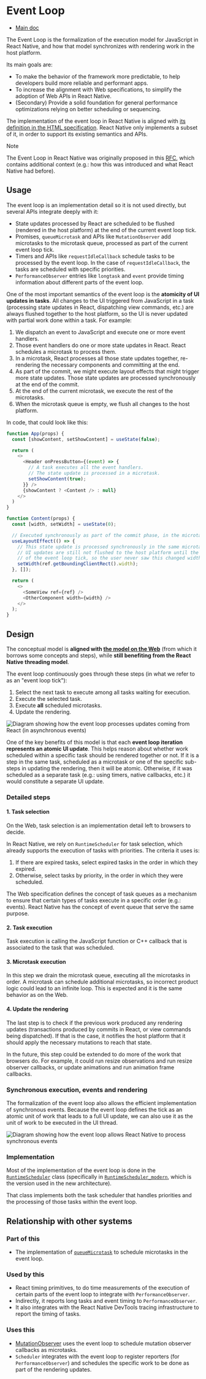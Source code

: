 # Event Loop

- [Main doc](../../../../../../../__docs__/README.md)

The Event Loop is the formalization of the execution model for JavaScript in React Native, and how that model synchronizes with rendering work in the host platform.

Its main goals are:

- To make the behavior of the framework more predictable, to help developers build more reliable and performant apps.
- To increase the alignment with Web specifications, to simplify the adoption of Web APIs in React Native.
- (Secondary) Provide a solid foundation for general performance optimizations relying on better scheduling or sequencing.

The implementation of the event loop in React Native is aligned with [its definition in the HTML specification](https://html.spec.whatwg.org/multipage/webappapis.html#event-loop-processing-model). React Native only implements a subset of it, in order to support its existing semantics and APIs.

> [!NOTE]
> The Event Loop in React Native was originally proposed in this [RFC](https://github.com/react-native-community/discussions-and-proposals/blob/main/proposals/0744-well-defined-event-loop.md), which contains additional context (e.g.: how this was introduced and what React Native had before).

## Usage

The event loop is an implementation detail so it is not used directly, but several APIs integrate deeply with it:

* State updates processed by React are scheduled to be flushed (rendered in the host platform) at the end of the current event loop tick.
* Promises, `queueMicrotask` and APIs like `MutationObserver` add microtasks to the microtask queue, processed as part of the current event loop tick.
* Timers and APIs like `requestIdleCallback` schedule tasks to be processed by the event loop. In the case of `requestIdleCallback`, the tasks are scheduled with specific priorities.
* `PerformanceObserver` entries like `longtask` and `event` provide timing information about different parts of the event loop.

One of the most important semantics of the event loop is the **atomicity of UI updates in tasks**. All changes to the UI triggered from JavaScript in a task (processing state updates in React, dispatching view commands, etc.) are always flushed together to the host platform, so the UI is never updated with partial work done within a task. For example:

1. We dispatch an event to JavaScript and execute one or more event handlers.
2. Those event handlers do one or more state updates in React. React schedules a microtask to process them.
3. In a microtask, React processes all those state updates together, re-rendering the necessary components and committing at the end.
4. As part of the commit, we might execute layout effects that might trigger more state updates. Those state updates are processed synchronously at the end of the commit.
5. At the end of the current microtask, we execute the rest of the microtasks.
6. When the microtask queue is empty, we flush all changes to the host platform.

In code, that could look like this:

```javascript
function App(props) {
  const [showContent, setShowContent] = useState(false);

  return (
    <>
      <Header onPressButton={(event) => {
        // A task executes all the event handlers.
        // The state update is processed in a microtask.
        setShowContent(true);
      }} />
      {showContent ? <Content /> : null}
    </>
  )
}

function Content(props) {
  const [width, setWidth] = useState(0);

  // Executed synchronously as part of the commit phase, in the microtask.
  useLayoutEffect(() => {
    // This state update is processed synchronously in the same microtask.
    // UI updates are still not flushed to the host platform until the end
    // of the event loop tick, so the user never saw this changed widths.
    setWidth(ref.getBoundingClientRect().width);
  }, []);

  return (
    <>
      <SomeView ref={ref} />
      <OtherComponent width={width} />
    </>
  );
}
```

## Design

The conceptual model is **aligned with [the model on the Web](https://html.spec.whatwg.org/multipage/webappapis.html#event-loop-processing-model)** (from which it borrows some concepts and steps), while **still benefiting from the React Native threading model**.

The event loop continuously goes through these steps (in what we refer to as an "event loop tick"):

1. Select the next task to execute among all tasks waiting for execution.
2. Execute the selected task.
3. Execute **all** scheduled microtasks.
4. Update the rendering.

![Diagram showing how the event loop processes updates coming from React (in asynchronous events)](./event-loop-async-task.excalidraw.svg)

One of the key benefits of this model is that each **event loop iteration represents an atomic UI update**. This helps reason about whether work scheduled within a specific task should be rendered together or not. If it is a step in the same task, scheduled as a microtask or one of the specific sub-steps in updating the rendering, then it will be atomic. Otherwise, if it was scheduled as a separate task (e.g.: using timers, native callbacks, etc.) it would constitute a separate UI update.

### Detailed steps

#### 1. Task selection

On the Web, task selection is an implementation detail left to browsers to decide.

In React Native, we rely on `RuntimeScheduler` for task selection, which already supports the execution of tasks with priorities. The criteria it uses is:

1. If there are expired tasks, select expired tasks in the order in which they expired.
2. Otherwise, select tasks by priority, in the order in which they were scheduled.

The Web specification defines the concept of task queues as a mechanism to ensure that certain types of tasks execute in a specific order (e.g.: events). React Native has the concept of event queue that serve the same purpose.

#### 2. Task execution

Task execution is calling the JavaScript function or C++ callback that is associated to the task that was scheduled.

#### 3. Microtask execution

In this step we drain the microtask queue, executing all the microtasks in order. A microtask can schedule additional microtasks, so incorrect product logic could lead to an infinite loop. This is expected and it is the same behavior as on the Web.

#### 4. Update the rendering

The last step is to check if the previous work produced any rendering updates (transactions produced by commits in React, or view commands being dispatched). If that is the case, it notifies the host platform that it should apply the necessary mutations to reach that state.

In the future, this step could be extended to do more of the work that browsers do. For example, it could run resize observations and run resize observer callbacks, or update animations and run animation frame callbacks.

### Synchronous execution, events and rendering

The formalization of the event loop also allows the efficient implementation of synchronous events. Because the event loop defines the tick as an atomic unit of work that leads to a full UI update, we can also use it as the unit of work to be executed in the UI thread.

![Diagram showing how the event loop allows React Native to process synchronous events](./event-loop-sync-task.excalidraw.svg)

### Implementation

Most of the implementation of the event loop is done in the [`RuntimeScheduler`](../RuntimeScheduler.h) class (specifically in [`RuntimeScheduler_modern`](../RuntimeScheduler_Modern.h), which is the version used in the new architecture).

That class implements both the task scheduler that handles priorities and the processing of those tasks within the event loop.

## Relationship with other systems

### Part of this

- The implementation of [`queueMicrotask`](../../../nativemodule/microtasks/__docs__/README.md) to schedule microtasks in the event loop.

### Used by this

- React timing primitives, to do time measurements of the execution of certain parts of the event loop to integrate with `PerformanceObserver`.
- Indirectly, it reports long tasks and event timing to `PerformanceObserver`.
- It also integrates with the React Native DevTools tracing infrastructure to report the timing of tasks.

### Uses this

- [MutationObserver](../../../../../src/private/webapis/mutationobserver/__docs__/README.md) uses the event loop to schedule mutation observer callbacks as microtasks.
- `Scheduler` integrates with the event loop to register reporters (for `PerformanceObserver`) and schedules the specific work to be done as part of the rendering updates.
